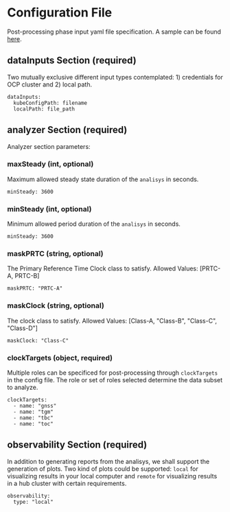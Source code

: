 # Configuration File

Post-processing phase input yaml file specification.
A sample can be found [here](./anl_config.yaml).

## dataInputs Section (required)

Two mutually exclusive different input types contemplated: 1) credentials for OCP cluster and 2) local path.

```{ .yaml .annotate }
dataInputs:
  kubeConfigPath: filename
  localPath: file_path
```

## analyzer Section (required)

Analyzer section parameters:

### maxSteady (int, optional)

Maximum allowed steady state duration of the `analisys` in seconds.

```{ .yaml .annotate}
minSteady: 3600  
```

### minSteady (int, optional)

Minimum allowed period duration of the `analisys` in seconds.

```{ .yaml .annotate}
minSteady: 3600  
```

### maskPRTC (string, optional)

The Primary Reference Time Clock class to satisfy. 
Allowed Values: [PRTC-A, PRTC-B]

```{ .yaml .annotate }
maskPRTC: "PRTC-A"
```

### maskClock (string, optional)

The clock class to satisfy. Allowed Values: [Class-A, "Class-B", "Class-C", "Class-D"]

```{ .yaml .annotate }
maskClock: "Class-C"
```

### clockTargets (object, required)

Multiple roles can be specificed for post-processing through `clockTargets` in the config file. The role or set of roles selected determine the data subset to analyze.

```{ .yaml .annotate }
clockTargets:
  - name: "gnss"
  - name: "tgm"
  - name: "tbc"
  - name: "toc"
```

## observability Section (required)

In addition to generating reports from the analisys, we shall support the generation of plots. Two kind of plots could be supported: `local` for visualizing results in your local computer and `remote` for visualizing results in a hub cluster with certain requirements. 

```{ .yaml .annotate }
observability:
  type: "local"
```